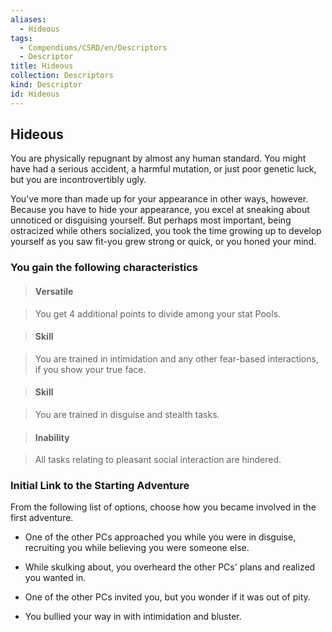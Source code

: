 ```yaml
---
aliases:
  - Hideous
tags:
  - Compendiums/CSRD/en/Descriptors
  - Descriptor
title: Hideous
collection: Descriptors
kind: Descriptor
id: Hideous
---
```

## Hideous    
You are physically repugnant by almost any human standard. You might have had a serious accident, a harmful mutation, or just poor genetic luck, but you are incontrovertibly ugly.  
You've more than made up for your appearance in other ways, however. Because you have to hide your appearance, you excel at sneaking about unnoticed or disguising yourself. But perhaps most important, being ostracized while others socialized, you took the time growing up to develop yourself as you saw fit-you grew strong or quick, or you honed your mind.  
### You gain the following characteristics    
> #### Versatile  
> You get 4 additional points to divide among your stat Pools.    
  
> #### Skill  
> You are trained in intimidation and any other fear-based interactions, if you show your true face.    
  
> #### Skill  
> You are trained in disguise and stealth tasks.    
  
> #### Inability  
> All tasks relating to pleasant social interaction are hindered.    
  
### Initial Link to the Starting Adventure    
From the following list of options, choose how you became involved in the first adventure.    
- One of the other PCs approached you while you were in disguise, recruiting you while believing you were someone else.    
- While skulking about, you overheard the other PCs' plans and realized you wanted in.    
- One of the other PCs invited you, but you wonder if it was out of pity.    
- You bullied your way in with intimidation and bluster.  

